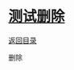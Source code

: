 # [测试删除](https://github.com/xpblog/say-something/issues/6)

[返回目录](https://github.com/xpblog/say-something)

删除